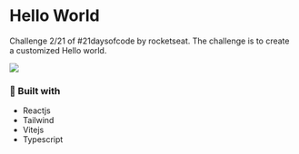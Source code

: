 # Hello World

Challenge 2/21 of #21daysofcode by rocketseat. The challenge is to create a customized Hello world.

[<img src="./.github/demostration.gif">](https://kaiquemcr.github.io/Hello-world/)

### 👾 Built with

- Reactjs
- Tailwind
- Vitejs
- Typescript
